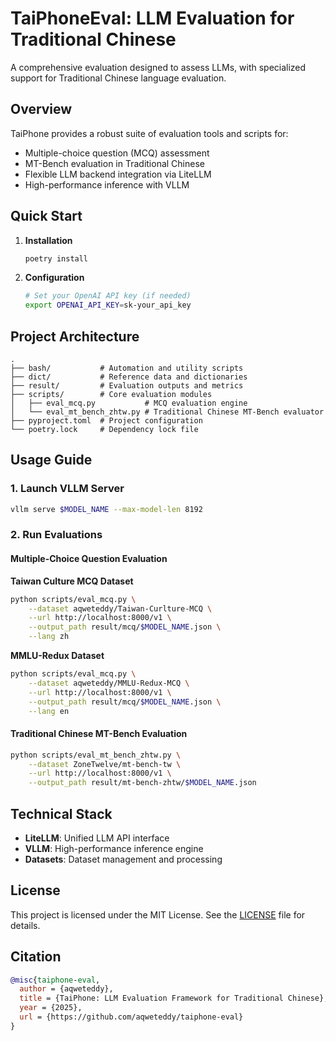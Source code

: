 # TaiPhoneEval: LLM Evaluation for Traditional Chinese

A comprehensive evaluation  designed to assess LLMs, with specialized support for Traditional Chinese language evaluation.

## Overview

TaiPhone provides a robust suite of evaluation tools and scripts for:
- Multiple-choice question (MCQ) assessment
- MT-Bench evaluation in Traditional Chinese
- Flexible LLM backend integration via LiteLLM
- High-performance inference with VLLM

## Quick Start

1. **Installation**
   ```bash
   poetry install
   ```

2. **Configuration**
   ```bash
   # Set your OpenAI API key (if needed)
   export OPENAI_API_KEY=sk-your_api_key
   ```

## Project Architecture

```
.
├── bash/           # Automation and utility scripts
├── dict/           # Reference data and dictionaries
├── result/         # Evaluation outputs and metrics
├── scripts/        # Core evaluation modules
│   ├── eval_mcq.py           # MCQ evaluation engine
│   └── eval_mt_bench_zhtw.py # Traditional Chinese MT-Bench evaluator
├── pyproject.toml  # Project configuration
└── poetry.lock     # Dependency lock file
```

## Usage Guide

### 1. Launch VLLM Server
```bash
vllm serve $MODEL_NAME --max-model-len 8192
```

### 2. Run Evaluations

#### Multiple-Choice Question Evaluation

**Taiwan Culture MCQ Dataset**
```bash
python scripts/eval_mcq.py \
    --dataset aqweteddy/Taiwan-Curlture-MCQ \
    --url http://localhost:8000/v1 \
    --output_path result/mcq/$MODEL_NAME.json \
    --lang zh
```

**MMLU-Redux Dataset**
```bash
python scripts/eval_mcq.py \
    --dataset aqweteddy/MMLU-Redux-MCQ \
    --url http://localhost:8000/v1 \
    --output_path result/mcq/$MODEL_NAME.json \
    --lang en
```

#### Traditional Chinese MT-Bench Evaluation
```bash
python scripts/eval_mt_bench_zhtw.py \
    --dataset ZoneTwelve/mt-bench-tw \
    --url http://localhost:8000/v1 \
    --output_path result/mt-bench-zhtw/$MODEL_NAME.json
```

## Technical Stack

- **LiteLLM**: Unified LLM API interface
- **VLLM**: High-performance inference engine
- **Datasets**: Dataset management and processing

## License

This project is licensed under the MIT License. See the [LICENSE](LICENSE) file for details.

## Citation

```bibtex
@misc{taiphone-eval,
  author = {aqweteddy},
  title = {TaiPhone: LLM Evaluation Framework for Traditional Chinese},
  year = {2025},
  url = {https://github.com/aqweteddy/taiphone-eval}
}
```
